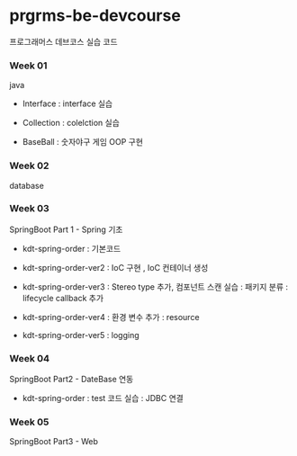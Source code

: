 # prgrms-be-devcourse

프로그래머스 데브코스 실습 코드

### Week 01
java 

- Interface
  : interface 실습

- Collection
  : colelction 실습

- BaseBall
  : 숫자야구 게임 OOP 구현

### Week 02

database

### Week 03
SpringBoot Part 1  - Spring 기초

- kdt-spring-order
  : 기본코드

- kdt-spring-order-ver2
  : IoC 구현 , IoC 컨테이너 생성

- kdt-spring-order-ver3
  : Stereo type 추가, 컴포넌트 스캔 실습
  : 패키지 분류
  : lifecycle callback 추가

- kdt-spring-order-ver4
  : 환경 변수 추가
  : resource

- kdt-spring-order-ver5
  : logging

### Week 04
SpringBoot Part2 - DateBase 연동

- kdt-spring-order
  : test 코드 실습
  : JDBC 연결

### Week 05
SpringBoot Part3 - Web

